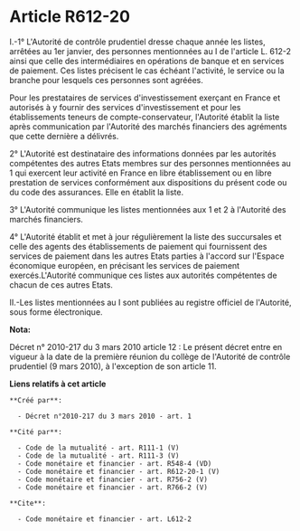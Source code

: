 # Article R612-20

I.-1° L'Autorité de contrôle prudentiel dresse chaque année les listes, arrêtées au 1er janvier, des personnes mentionnées au
I de l'article L. 612-2 ainsi que celle des intermédiaires en opérations de banque et en services de paiement. Ces listes
précisent le cas échéant l'activité, le service ou la branche pour lesquels ces personnes sont agréées. 

Pour les prestataires de services d'investissement exerçant en France et autorisés à y fournir des services d'investissement
et pour les établissements teneurs de compte-conservateur, l'Autorité établit la liste après communication par l'Autorité des
marchés financiers des agréments que cette dernière a délivrés. 

2° L'Autorité est destinataire des informations données par les autorités compétentes des autres Etats membres sur des
personnes mentionnées au 1 qui exercent leur activité en France en libre établissement ou en libre prestation de services
conformément aux dispositions du présent code ou du code des assurances. Elle en établit la liste. 

3° L'Autorité communique les listes mentionnées aux 1 et 2 à l'Autorité des marchés financiers. 

4° L'Autorité établit et met à jour régulièrement la liste des succursales et celle des agents des établissements de paiement
qui fournissent des services de paiement dans les autres Etats parties à l'accord sur l'Espace économique européen, en
précisant les services de paiement exercés.L'Autorité communique ces listes aux autorités compétentes de chacun de ces autres
Etats. 

II.-Les listes mentionnées au I sont publiées au registre officiel de l'Autorité, sous forme électronique.

**Nota:**

Décret n° 2010-217 du 3 mars 2010 article 12 : Le présent décret entre en vigueur à la date de la première réunion du collège
de l'Autorité de contrôle prudentiel (9 mars 2010), à l'exception de son article 11.

**Liens relatifs à cet article**

	**Créé par**:

	  - Décret n°2010-217 du 3 mars 2010 - art. 1

	**Cité par**:

	  - Code de la mutualité - art. R111-1 (V)
	  - Code de la mutualité - art. R111-3 (V)
	  - Code monétaire et financier - art. R548-4 (VD)
	  - Code monétaire et financier - art. R612-20-1 (V)
	  - Code monétaire et financier - art. R756-2 (V)
	  - Code monétaire et financier - art. R766-2 (V)

	**Cite**:

	  - Code monétaire et financier - art. L612-2
